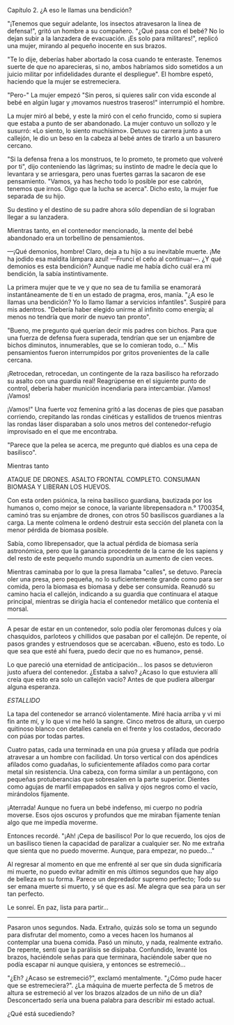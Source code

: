 Capítulo 2. ¿A eso le llamas una bendición?

"¡Tenemos que seguir adelante, los insectos atravesaron la línea de defensa!", gritó un hombre a su compañero. "¿Qué pasa con el bebé? No lo dejan subir a la lanzadera de evacuación. ¡Es solo para militares!", replicó una mujer, mirando al pequeño inocente en sus brazos.

"Te lo dije, deberías haber abortado la cosa cuando te enteraste. Tenemos suerte de que no aparecieras, si no, ambos habríamos sido sometidos a un juicio militar por infidelidades durante el despliegue". El hombre espetó, haciendo que la mujer se estremeciera.

"Pero-" La mujer empezó "Sin peros, si quieres salir con vida esconde al bebé en algún lugar y ¡movamos nuestros traseros!" interrumpió el hombre.

La mujer miró al bebé, y este la miró con el ceño fruncido, como si supiera que estaba a punto de ser abandonado. La mujer contuvo un sollozo y le susurró: «Lo siento, lo siento muchísimo». Detuvo su carrera junto a un callejón, le dio un beso en la cabeza al bebé antes de tirarlo a un basurero cercano.

"Si la defensa frena a los monstruos, te lo prometo, te prometo que volveré por ti", dijo conteniendo las lágrimas; su instinto de madre le decía que lo levantara y se arriesgara, pero unas fuertes garras la sacaron de ese pensamiento. "Vamos, ya has hecho todo lo posible por ese cabrón, tenemos que irnos. Oigo que la lucha se acerca". Dicho esto, la mujer fue separada de su hijo.

Su destino y el destino de su padre ahora sólo dependían de si lograban llegar a su lanzadera.

Mientras tanto, en el contenedor mencionado, la mente del bebé abandonado era un torbellino de pensamientos.

—¡Qué demonios, hombre! Claro, deja a tu hijo a su inevitable muerte. ¡Me ha jodido esa maldita lámpara azul! —Fruncí el ceño al continuar—. ¿Y qué demonios es esta bendición? Aunque nadie me había dicho cuál era mi bendición, la sabía instintivamente.

La primera mujer que te ve y que no sea de tu familia se enamorará instantáneamente de ti en un estado de pragma, eros, manía. "¿A eso le llamas una bendición? Yo lo llamo llamar a servicios infantiles". Suspiré para mis adentros. "Debería haber elegido unirme al infinito como energía; al menos no tendría que morir de nuevo tan pronto".

"Bueno, me pregunto qué querían decir mis padres con bichos. Para que una fuerza de defensa fuera superada, tendrían que ser un enjambre de bichos diminutos, innumerables, que se lo comieran todo, o..." Mis pensamientos fueron interrumpidos por gritos provenientes de la calle cercana.

¡Retrocedan, retrocedan, un contingente de la raza basilisco ha reforzado su asalto con una guardia real! Reagrúpense en el siguiente punto de control, debería haber munición incendiaria para intercambiar. ¡Vamos! ¡Vamos!

¡Vamos!" Una fuerte voz femenina gritó a las docenas de pies que pasaban corriendo, crepitando las rondas cinéticas y estallidos de truenos mientras las rondas láser disparaban a solo unos metros del contenedor-refugio improvisado en el que me encontraba.

"Parece que la pelea se acerca, me pregunto qué diablos es una cepa de basilisco".

Mientras tanto

ATAQUE DE DRONES. ASALTO FRONTAL COMPLETO. CONSUMAN BIOMASA Y LIBERAN LOS HUEVOS.

Con esta orden psiónica, la reina basilisco guardiana, bautizada por los humanos o, como mejor se conoce, la variante librepensadora n.° 1700354, caminó tras su enjambre de drones, con otros 50 basiliscos guardianes a la carga. La mente colmena le ordenó destruir esta sección del planeta con la menor pérdida de biomasa posible.

Sabía, como librepensador, que la actual pérdida de biomasa sería astronómica, pero que la ganancia procedente de la carne de los sapiens y del resto de este pequeño mundo supondría un aumento de cien veces.

Mientras caminaba por lo que la presa llamaba "calles", se detuvo. Parecía oler una presa, pero pequeña, no lo suficientemente grande como para ser comida, pero la biomasa es biomasa y debe ser consumida. Reanudó su camino hacia el callejón, indicando a su guardia que continuara el ataque principal, mientras se dirigía hacia el contenedor metálico que contenía el morsal.

---

A pesar de estar en un contenedor, solo podía oler feromonas dulces y oía chasquidos, parloteos y chillidos que pasaban por el callejón. De repente, oí pasos grandes y estruendosos que se acercaban. «Bueno, esto es todo. Lo que sea que esté ahí fuera, puedo decir que no es humano», pensé.

Lo que pareció una eternidad de anticipación... los pasos se detuvieron justo afuera del contenedor. ¿Estaba a salvo? ¿Acaso lo que estuviera allí creía que esto era solo un callejón vacío? Antes de que pudiera albergar alguna esperanza.

*ESTALLIDO*

La tapa del contenedor se arrancó violentamente. Miré hacia arriba y vi mi fin ante mí, y lo que vi me heló la sangre. Cinco metros de altura, un cuerpo quitinoso blanco con detalles canela en el frente y los costados, decorado con púas por todas partes.

Cuatro patas, cada una terminada en una púa gruesa y afilada que podría atravesar a un hombre con facilidad. Un torso vertical con dos apéndices afilados como guadañas, lo suficientemente afilados como para cortar metal sin resistencia. Una cabeza, con forma similar a un pentágono, con pequeñas protuberancias que sobresalen en la parte superior. Dientes como agujas de marfil empapados en saliva y ojos negros como el vacío, mirándolos fijamente.

¡Aterrada! Aunque no fuera un bebé indefenso, mi cuerpo no podría moverse. Esos ojos oscuros y profundos que me miraban fijamente tenían algo que me impedía moverme.

Entonces recordé. "¡Ah! ¡Cepa de basilisco! Por lo que recuerdo, los ojos de un basilisco tienen la capacidad de paralizar a cualquier ser. No me extraña que sienta que no puedo moverme. Aunque, para empezar, no puedo..."

Al regresar al momento en que me enfrenté al ser que sin duda significaría mi muerte, no puedo evitar admitir en mis últimos segundos que hay algo de belleza en su forma. Parece un depredador supremo perfecto; Todo su ser emana muerte si muerto, y sé que es así. Me alegra que sea para un ser tan perfecto.

Le sonreí. En paz, lista para partir...

---

Pasaron unos segundos. Nada. Extraño, quizás solo se toma un segundo para disfrutar del momento, como a veces hacen los humanos al contemplar una buena comida. Pasó un minuto, y nada, realmente extraño. De repente, sentí que la parálisis se disipaba. Confundido, levanté los brazos, haciéndole señas para que terminara, haciéndole saber que no podía escapar ni aunque quisiera, y entonces se estremeció...

"¿Eh? ¿Acaso se estremeció?", exclamó mentalmente. "¿Cómo pude hacer que se estremeciera?". ¿La máquina de muerte perfecta de 5 metros de altura se estremeció al ver los brazos alzados de un niño de un día? Desconcertado sería una buena palabra para describir mi estado actual.

¿Qué está sucediendo?
